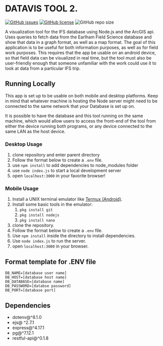 # DATAVIS TOOL 2.

[![GitHub issues](https://img.shields.io/github/issues/probably-not-porter/datavis)](https://github.com/probably-not-porter/datavis/issues)
[![GitHub license](https://img.shields.io/github/license/probably-not-porter/datavis)](https://github.com/probably-not-porter/datavis/blob/master/LICENSE)
![GitHub repo size](https://img.shields.io/github/repo-size/probably-not-porter/datavis)

A visualization tool for the IFS database using Node.js and the ArcGIS api. Uses queries to fetch data from the Earlham Field Science database and show that data in a graph format, as well as a map format. The goal of this application is to be useful for both information purposes, as well as for field work purposes. This requires that the app be usable on an android device, so that field data can be visualized in real time, but the tool must also be user-friendly enough that someone unfamiliar with the work could use it to look at data from a particular IFS trip.

## Running Locally
This app is set up to be usable on both mobile and desktop platforms. Keep in mind that whatever machine is hosting the Node server might need to be connected to the same network that your Database is set up on. 

It is possible to have the database and this tool running on the same machine, which would allow users to access the front-end of the tool from either the device running both programs, or any device connected to the same LAN as the host device.
### Desktop Usage
1. clone repository and enter parent directory
2. Follow the format below to create a `.env` file.
3. use `npm install` to add dependencies to node_modules folder
4. use `node index.js` to start a local development server
5. open `localhost:3000` in your favorite browser!

### Mobile Usage
1. Install a UNIX terminal emulator like [Termux (Android)](https://play.google.com/store/apps/details?id=com.termux&hl=en_US).
2. Install some basic tools in the emulator:
    1. ```pkg install git```
    2. ```pkg install nodejs```
    3. ```pkg install nano```
4. clone the repository.
3. Follow the format below to create a `.env` file.
4. Use `npm install` inside the directory to install dependencies.
5. Use `node index.js` to run the server.
6. open `localhost:3000` in your browser.

## Format template for .ENV file

```
DB_NAME=[database user name]
DB_HOST=[database host name]
DB_DATABASE=[database name]
DB_PASSWORD=[databse password]
DB_PORT=[database port]
```

## Dependencies
- dotenv@^8.1.0
- ejs@ ^2.7.1
- express@^4.17.1
- pg@^7.12.1
- restful-api@^0.1.8

